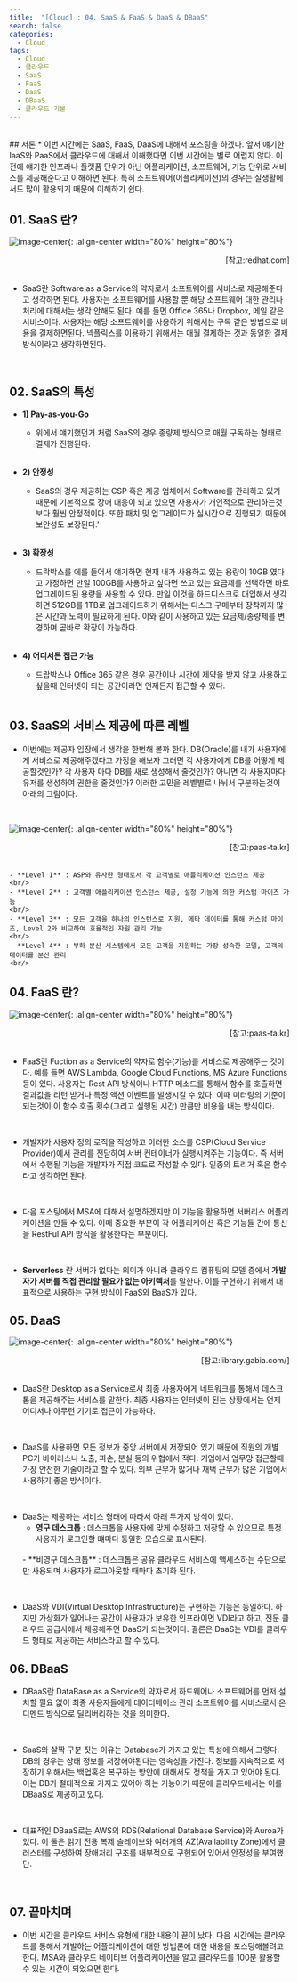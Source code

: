 ```yaml
---
title:  "[Cloud] : 04. SaaS & FaaS & DaaS & DBaaS"
search: false
categories:
  - Cloud
tags:
  - Cloud
  - 클라우드
  - SaaS
  - FaaS
  - DaaS
  - DBaaS
  - 클라우드 기본
---
```

<br/>
## 서론
  * 이번 시간에는 SaaS, FaaS, DaaS에 대해서 포스팅을 하겠다. 앞서 얘기한 IaaS와 PaaS에서 클라우드에 대해서 이해했다면 이번 시간에는 별로 어렵지 않다. 이전에 얘기한 인프라나 플랫폼 단위가 아닌 어플리케이션, 소프트웨어, 기능 단위로 서비스를 제공해준다고 이해하면 된다. 특히 소프트웨어(어플리케이션)의 경우는 실생활에서도 많이 활용되기 때문에 이해하기 쉽다.

## 01. SaaS 란?
  ![image-center](/assets/images/2022-03-01_Cloud-04_01.jpg){: .align-center width="80%" height="80%"}
  <div style="text-align: right"> [참고:redhat.com] </div>
  <br>

  * SaaS란 Software as a Service의 약자로서 소프트웨어를 서비스로 제공해준다고 생각하면 된다. 사용자는 소프트웨어를 사용할 뿐 해당 소프트웨어 대한 관리나 처리에 대해서는 생각 안해도 된다. 예를 들면 Office 365나 Dropbox, 메일 같은 서비스이다. 사용자는 해당 소프트웨어를 사용하기 위해서는 구독 같은 방법으로 비용을 결제하면된다. 넥플릭스를 이용하기 위해서는 매월 결제하는 것과 동일한 결제 방식이라고 생각하면된다.
  <br/>

## 02. SaaS의 특성
  * **1) Pay-as-you-Go**
    - 위에서 얘기했던거 처럼 SaaS의 경우 종량제 방식으로 매월 구독하는 형태로 결제가 진행된다.
    <br/>

  * **2) 안정성**
    - SaaS의 경우 제공하는 CSP 혹은 제공 업체에서 Software를 관리하고 있기 때문에 기본적으로 장애 대응이 되고 있으면 사용자가 개인적으로 관리하는것 보다 훨씬 안정적이다. 또한 패치 및 업그레이드가 실시간으로 진행되기 때문에 보안성도 보장된다.'
    <br/>

  * **3) 확장성**
    - 드락박스를 에를 들어서 얘기하면 현재 내가 사용하고 있는 용량이 10GB 였다고 가정하면 만일 100GB를 사용하고 싶다면 쓰고 있는 요금제를 선택하면 바로 업그레이드된 용량을 사용할 수 있다. 만일 이것을 하드디스크로 대입해서 생각하면 512GB를 1TB로 업그레이드하기 위해서는 디스크 구매부터 장착까지 많은 시간과 노력이 필요하게 된다. 이와 같이 사용하고 있는 요금제/종량제를 변경하며 곧바로 확장이 가능하다.
    <br/>

  * **4) 어디서든 접근 가능**
    - 드랍박스나 Office 365 같은 경우 공간이나 시간에 제약을 받지 않고 사용하고 싶을때 인터넷이 되는 공간이라면 언제든지 접근할 수 있다.
    <br/>

## 03. SaaS의 서비스 제공에 따른 레벨
  * 이번에는 제공자 입장에서 생각을 한번해 볼까 한다. DB(Oracle)를 내가 사용자에게 서비스로 제공해주겠다고 가정을 해보자 그러면 각 사용자에게 DB를 어떻게 제공할것인가? 각 사용자 마다 DB를 새로 생성해서 줄것인가? 아니면 각 사용자마다 유저를 생성하여 권한을 줄것인가? 이러한 고민을 레벨별로 나눠서 구분하는것이 아래의 그림이다.
  <br/>

  ![image-center](/assets/images/2022-03-01_Cloud-04_02.jpg){: .align-center width="80%" height="80%"}
  <div style="text-align: right"> [참고:paas-ta.kr] </div>
  <br>

    - **Level 1** : ASP와 유사한 형태로서 각 고객별로 애플리케이션 인스턴스 제공
    <br/>
    - **Level 2** : 고객별 애플리케이션 인스턴스 제공, 설정 기능에 의한 커스텀 마이즈 가능
    <br/>
    - **Level 3** : 모든 고객을 하나의 인스턴스로 지원, 메타 데이터를 통해 커스텀 마이즈, Level 2와 비교하여 효율적인 자원 관리 가능
    <br/>
    - **Level 4** : 부하 분산 시스템에서 모든 고객을 지원하는 가장 성숙한 모델, 고객의 데이터를 분산 관리
    <br/>

## 04. FaaS 란?
  ![image-center](/assets/images/2022-03-01_Cloud-04_03.jpg){: .align-center width="80%" height="80%"}
  <div style="text-align: right"> [참고:paas-ta.kr] </div>
  <br/>

  * FaaS란 Fuction as a Service의 약자로 함수(기능)를 서비스로 제공해주는 것이다. 예를 들면  AWS Lambda, Google Cloud Functions, MS Azure Functions 등이 있다. 사용자는 Rest API 방식이나 HTTP 메소드를 통해서 함수를 호출하면 결과값을 리턴 받거나 특정 액션 이벤트를 발생시킬 수 있다. 이때 미터링의 기준이 되는것이 이 함수 호출 횟수(그리고 실행된 시간) 만큼만 비용을 내는 방식이다.
  <br/>

  * 개발자가 사용자 정의 로직을 작성하고 이러한 소스를 CSP(Cloud Service Provider)에서 관리를 전담하여 서버 컨테이너가 실행시켜주는 기능이다. 즉 서버에서 수행될 기능을 개발자가 직접 코드로 작성할 수 있다. 일종의 트리거 혹은 함수라고 생각하면 된다.
  <br/>

  * 다음 포스팅에서 MSA에 대해서 설명하겠지만 이 기능을 활용하면 서버리스 어플리케이션을 만들 수 있다. 이때 중요한 부분이 각 어플리케이션 혹은 기능들 간에 통신을 RestFul API 방식을 활용한다는 부분이다.
  <br/>

  * **Serverless** 란 서버가 없다는 의미가 아니라 클라우드 컴퓨팅의 모델 중에서 **개발자가 서버를 직접 관리할 필요가 없는 아키텍처**를 말한다. 이를 구현하기 위해서 대표적으로 사용하는 구현 방식이 FaaS와 BaaS가 있다.

## 05. DaaS
![image-center](/assets/images/2022-03-01_Cloud-04_04.jpg){: .align-center width="80%" height="80%"}
<div style="text-align: right"> [참고:library.gabia.com/] </div>
<br/>

  * DaaS란 Desktop as a Service로서 최종 사용자에게 네트워크를 통해서 데스크톱을 제공해주는 서비스를 말한다. 최종 사용자는 인터넷이 된는 상황에서는 언제 어디서나 아무런 기기로 접근이 가능하다.
  <br/>

  * DaaS를 사용하면 모든 정보가 중앙 서버에서 저장되어 있기 때문에 직원의 개별 PC가 바이러스나 노출, 파손, 분실 등의 위헙에서 적다. 기업에서 업무망 접근할때 가장 안전한 기술이라고 할 수 있다. 외부 근무가 많거나 재택 근무가 많은 기업에서 사용하기 좋은 방식이다.
  <br/>

  * DaaS는 제공하는 서비스 형태에 따라서 아래 두가지 방식이 있다.
    - **영구 데스크톱** : 데스크톱을 사용자에 맞게 수정하고 저장할 수 있으므로 특정 사용자가 로그인할 떄마다 동일한 모습으로 표시된다.
    <br/>
    - **비영구 데스크톱** : 데스크톱은 공유 클라우드 서비스에 액세스하는 수단으로만 사용되며 사용자가 로그아웃할 때마다 초기화 된다.
  <br/>

  * DaaS와 VDI(Virtual Desktop Infrastructure)는 구현하는 기능은 동일하다. 하지만 가상화가 일어나는 공간이 사용자가 보유한 인프라이면 VDI라고 하고, 전문 클라우드 공급사에서 제공해주면 DaaS가 되는것이다. 결론은 DaaS는 VDI를 클라우드 형태로 제공하는 서비스라고 할 수 있다.

## 06. DBaaS
  * DBaaS란 DataBase as a Service의 약자로서 하드웨어나 소프트웨어를 먼저 설치할 필요 없이 최종 사용자들에게 데이터베이스 관리 소프트웨어를 서비스로서 온 디멘드 방식으로 딜리버리하는 것을 의미한다.
  <br/>

  * SaaS와 살짝 구분 짓는 이유는 Database가 가지고 있는 특성에 의해서 그렇다. DB의 경우는 상태 정보를 저장해야된다는 영속성을 가진다. 정보를 지속적으로 저장하기 위해서는 백업혹은 복구하는 방안에 대해서도 정책을 가지고 있어야 된다. 이는 DB가 절대적으로 가지고 있어야 하는 기능이기 때문에 클라우드에서는 이를 DBaaS로 제공하고 있다.
  <br/>

  * 대표적인 DBaaS로는 AWS의 RDS(Relational Database Service)와 Auroa가 있다. 이 둘은 읽기 전용 복제 슬레이브와 여러개의 AZ(Availability Zone)에서 클러스터를 구성하여 장애처리 구조를 내부적으로 구현되어 있어서 안정성을 부여했단.
  <br/>

## 07. 끝마치며
  * 이번 시간을 클라우드 서비스 유형에 대한 내용이 끝이 났다. 다음 시간에는 클라우드를 통해서 개발하는 어플리케이션에 대한 방법론에 대한 내용을 포스팅해볼려고 한다. MSA와 클라우드 네이티브 어플리케이션을 알고 클라우드를 100분 활용할 수 있는 시간이 되었으면 한다.
